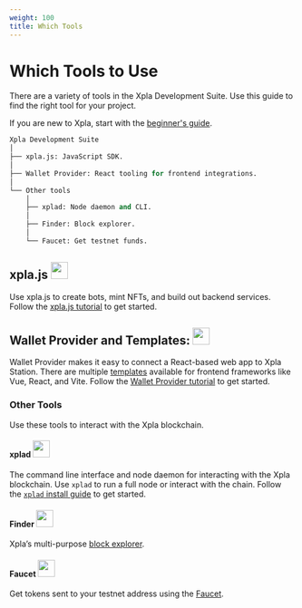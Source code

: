 ```yaml
---
weight: 100
title: Which Tools
---
```

# Which Tools to Use

There are a variety of tools in the Xpla Development Suite. Use this guide to find the right tool for your project.

If you are new to Xpla, start with the [beginner's guide](./get-started.md).

```python
Xpla Development Suite
│
├── xpla.js: JavaScript SDK.
│
├── Wallet Provider: React tooling for frontend integrations.
│
└── Other tools
    │
    ├── xplad: Node daemon and CLI.
    │
    ├── Finder: Block explorer.
    │
    └── Faucet: Get testnet funds.
```

## xpla<span/>.js <img src="/img/xpla_js.svg" height="30px">

Use xpla<span/>.js to create bots, mint NFTs, and build out backend services. Follow the [xpla.js tutorial](xpla-js/getting-started.md) to get started.

## Wallet Provider and Templates: <img src="/img/Walletconnect.svg" height="30px">

Wallet Provider makes it easy to connect a React-based web app to Xpla Station. There are multiple [templates](https://templates.c2x.world/) available for frontend frameworks like Vue, React, and Vite. Follow the [Wallet Provider tutorial](wallet-provider/wallet-provider-tutorial.md) to get started.

### Other Tools

Use these tools to interact with the Xpla blockchain.

#### xplad <img src="/img/xplad.svg" height="30px">

The command line interface and node daemon for interacting with the Xpla blockchain. Use `xplad` to run a full node or interact with the chain. Follow the [`xplad` install guide](xplad/install-xplad.md) to get started.

#### Finder <img src="/img/expl_finder.png" height="30px">

Xpla’s multi-purpose [block explorer](https://finder.c2x.world/).

#### Faucet <img src="/img/Faucet.svg" height="30px">

Get tokens sent to your testnet address using the [Faucet](https://faucet.c2x.world).

